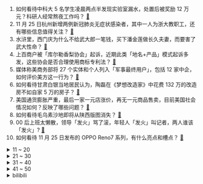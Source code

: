 1. 如何看待中科大 5 名学生凌晨两点半发现实验室漏水，处置后被奖励 12 万元？科研人经常熬夜工作吗？ [:link:](https://www.zhihu.com/question/501465611)
2. 11 月 25 日杭州新增两例新冠肺炎无症状感染者，其中一人为浙大教职工，还有哪些信息值得关注？ [:link:](https://www.zhihu.com/question/501588574)
3. 水浒里，西门庆为什么不给武大郎一笔钱，买下潘金莲做长久夫妻，而要害了武大性命？ [:link:](https://www.zhihu.com/question/492755627)
4. 上百商户被「库尔勒香梨协会」起诉，近期此类「地名+产品」模式起诉多发，这些协会是否合理使用商标专利法？ [:link:](https://www.zhihu.com/question/501510540)
5. 媒体称美商务部将 27 个实体和个人列入「军事最终用户」，包括 12 家中企，如何评价美方这一行为？ [:link:](https://www.zhihu.com/question/501407783)
6. 如何看待甘肃白银当地居民认为，陶磊在《梦想改造家》中花费 132 万的改造房不如自家 5 万的房子？ [:link:](https://www.zhihu.com/question/501407445)
7. 美国通货膨胀严重，最后一家一元店涨价，再无一元商品售卖，目前美国社会情况如何？反映了哪些问题？ [:link:](https://www.zhihu.com/question/501457805)
8. 如何看待毛乌素沙地即将从陕西版图消失？ [:link:](https://www.zhihu.com/question/390002520)
9. 00 后上班太懒散，领导「发火」骂了滚，年轻人「发火」叫记者，两人谁该「发火」? [:link:](https://www.zhihu.com/question/489482590)
10. 如何看待 11 月 25 日发布的 OPPO Reno7 系列，有什么亮点和槽点？ [:link:](https://www.zhihu.com/question/501588225)
<details>
<summary>11 ~ 20</summary>

11. 我经常叫女朋友老婆，但她从不主动叫我老公，为啥？ [:link:](https://www.zhihu.com/question/428538145)
12. 《梦想改造家》建筑师陶磊住房被指违建，镇城管称「已前往测绘」，如果情况属实他会面临哪些责任？ [:link:](https://www.zhihu.com/question/500878603)
13. 如何看待淄博一中学被曝要求高一学完高中全部课程，劝成绩好的学生「学习艺术，冲击清华美术学院」？ [:link:](https://www.zhihu.com/question/501520341)
14. 为什么《长津湖》能成为中国影史票房第一？现在的电影观众喜欢什么样的电影？ [:link:](https://www.zhihu.com/question/501454190)
15. 如何评价NVIDIA RTX 4090 显卡？ [:link:](https://www.zhihu.com/question/500334548)
16. 为什么三大民工漫（《死神》，《火影忍者》，《海贼王》）没有《龙珠》呢？ [:link:](https://www.zhihu.com/question/500713159)
17. 在几乎透明的信息网络时代，用户的数据是应该被绝密保护还是合理利用？用户是否可以从中受益？ [:link:](https://www.zhihu.com/question/501463236)
18. 长津湖战役被称为抗美援朝战役中胜利之战，你了解这段历史背景吗？关于电影《长津湖》你有什么想说的？ [:link:](https://www.zhihu.com/question/489090992)
19. 如何看待湖南大学机自 1808 班全班保研？ [:link:](https://www.zhihu.com/question/500874738)
20. 青年教师是在 985 高校做无编制的专职科研岗，还是去二本高校或高中做老师？ [:link:](https://www.zhihu.com/question/495593747)
</details>
<details>
<summary>21 ~ 30</summary>

21. 如何评价中世纪的罗马帝国？ [:link:](https://www.zhihu.com/question/304634917)
22. 有性价比比较高10000块左右的国产游戏本推荐吗? [:link:](https://www.zhihu.com/question/500462195)
23. 如何看待智联招聘上线的「有投必应」功能，是否能解决简历投递无回复的问题？ [:link:](https://www.zhihu.com/question/500407777)
24. 一辈子都挣不回来留学的花费，应不应该去留学？ [:link:](https://www.zhihu.com/question/346358935)
25. 人类渴望幸福和喜剧，但为何让人印象深刻和伟大的都是悲剧呢？ [:link:](https://www.zhihu.com/question/416892639)
26. 德国又一州将尝试完全使用 Linux 和 LibreOffice，对此你有哪些看法？ [:link:](https://www.zhihu.com/question/500653831)
27. 你能有多喜欢一个人？为Ta做过哪些暖心的事？ [:link:](https://www.zhihu.com/question/501020445)
28. 弟弟已经初三了，但是他说他不想读了，自己跟不上节奏，听不懂，还是老样子，尊重他还是继续让他把初三读完？ [:link:](https://www.zhihu.com/question/501397273)
29. 有没有女主不傻白甜，男主也不无脑宠，搞爱情搞事业的古言推荐？ [:link:](https://www.zhihu.com/question/407622578)
30. 可以讲一个最近让你们爆笑的笑话吗？ [:link:](https://www.zhihu.com/question/490501134)
</details>
<details>
<summary>31 ~ 40</summary>

31. 如何向孩子解释「为什么天会变黑」? [:link:](https://www.zhihu.com/question/500643843)
32. 如果你现在月薪过万，存款六位数，想花一万块买个相机过分吗? [:link:](https://www.zhihu.com/question/500982491)
33. 《英雄联盟》退役选手良小伞发声寻求试训机会，你有什么想说的？ [:link:](https://www.zhihu.com/question/501340027)
34. 英国威廉王子称「由于人口增长，非洲野生动物面临的压力越来越大」，如何看待其言论？ [:link:](https://www.zhihu.com/question/501356246)
35. 如何看待腾讯手游《火影忍者》川剧自来也要 2000 元以上引争议后，官方迅速退费，忍者免费的处理？ [:link:](https://www.zhihu.com/question/501092943)
36. 为什么川渝地区吃火锅时喜欢蘸油碟，而北方地区更喜欢麻酱呢？ [:link:](https://www.zhihu.com/question/333401552)
37. 字节跳动旗下大力教育将彻底放弃中小学业务，被裁员工获赔 n+2，被裁的两千名员工将何去何从？ [:link:](https://www.zhihu.com/question/501362474)
38. 因为intp一直不回消息，我生气之后被她冷处理，现在应该怎么办？ [:link:](https://www.zhihu.com/question/494482491)
39. 我爸因为樊登说牛肉致痴不让我吃牛肉了，我该怎么办？ [:link:](https://www.zhihu.com/question/499979556)
40. 杨幂现在的状态还适合演少女吗？ [:link:](https://www.zhihu.com/question/499576882)
</details>
<details>
<summary>41 ~ 50</summary>

41. 梦想改造家陶磊设计的西北红砖房怎么补救才能挽回节目口碑？ [:link:](https://www.zhihu.com/question/501141628)
42. 高校打印店张贴欠费 0.75 元学生照片，该处理方式是否妥当？如果你是打印店老板会怎么做？ [:link:](https://www.zhihu.com/question/500904587)
43. 我是个高三美术生，今天上了色彩课，然后发现了自己是个色盲，红绿不分，我该怎么办? [:link:](https://www.zhihu.com/question/421975708)
44. 浙江金华一在建工地发生钢结构架倒塌事故，致 6 死 6 伤，目前情况如何？事故原因可能是什么？ [:link:](https://www.zhihu.com/question/501548494)
45. 媒体称 BLACKPINK 成员 LISA 接种疫苗后确诊感染新冠，目前情况如何？ [:link:](https://www.zhihu.com/question/501326049)
46. 有哪些读一遍就记住的搞笑沙雕单词？ [:link:](https://www.zhihu.com/question/351319888)
47. 如何看待天津卫视与德云社联合打造的《青春守艺人》，你对此节目有哪些期待？ [:link:](https://www.zhihu.com/question/501407655)
48. 婆婆总是自作主张往我们的新家里放东西，我该怎么办？ [:link:](https://www.zhihu.com/question/50690234)
49. 人类有什么细思恐极的事？ [:link:](https://www.zhihu.com/question/49416769)
50. 动画《新秦时明月》开播，你感觉如何？ [:link:](https://www.zhihu.com/question/501068047)
</details><details>
<summary>bilibili</summary>

1. 我们做了一份独一无二的汉堡套餐！ [:link:](//www.bilibili.com/video/BV1fq4y1B7W8)
2. 我在第一次见面的地方向她求婚了 [:link:](//www.bilibili.com/video/BV1oP4y1G7mu)
3. “你 开 炮 啊 ！”【迫击炮快乐阴人流#2】 [:link:](//www.bilibili.com/video/BV1bL4y1i7fS)
4. 应广发粉丝的要求，印度晚上街头走一走，闲聊几句！ [:link:](//www.bilibili.com/video/BV18r4y1Q7sE)
5. 不想努力时就来看看宝拉学姐【我们会在腐朽的日子里光芒万丈】 [:link:](//www.bilibili.com/video/BV1rq4y1B7br)
6. 3年前拍的烧烤小店，生意爆火，老板反倒叫我赔钱？ [:link:](//www.bilibili.com/video/BV1TR4y147nW)
7. 社 交 废 物 4 [:link:](//www.bilibili.com/video/BV1Eq4y1g7dU)
8. 许三多立了功，却不想干了？《士兵突击》P9 [:link:](//www.bilibili.com/video/BV1ni4y1o7TK)
9. 克格勃招不招酒蒙子？【硬核狠人17】 [:link:](//www.bilibili.com/video/BV1Lh411477A)
10. 原 神 之 友（第五期） [:link:](//www.bilibili.com/video/BV1TS4y1R7ty)
<details>
<summary>11 ~ 20</summary>

11. 我们自己做的在线论文阅读神器ReadPaper【硕博科研学术文献综述必备】 [:link:](//www.bilibili.com/video/BV1dg411P7De)
12. 六斤羊腿一整只，胖小伙抱着没法啃，吃完发现花了300多【就得这么晚-04狼来了】 [:link:](//www.bilibili.com/video/BV1844y1Y7Li)
13. 现在网上的开箱视频真是越来越给力了！【阅片无数Ⅱ 28】 [:link:](//www.bilibili.com/video/BV1F3411b7En)
14. 当 代 毕 业 生 生 存 现 状 3.0 [:link:](//www.bilibili.com/video/BV1Nq4y1g7zA)
15. 如何做一个“内心强大”的人？ [:link:](//www.bilibili.com/video/BV1JS4y1R75p)
16. 姐姐，您看我行吗 [:link:](//www.bilibili.com/video/BV1cU4y1u71d)
17. 月薪没有10W不敢去的超市究竟有多离谱？一支牙膏竟卖¥998！ [:link:](//www.bilibili.com/video/BV1Df4y1K7js)
18. 《孤勇者》前方核能！谁说女生不适合唱这歌？ [:link:](//www.bilibili.com/video/BV1vQ4y1v7Gk)
19. 「 好 孩 子 」 [:link:](//www.bilibili.com/video/BV17r4y1k7mG)
20. 吴亦凡郑爽张哲瀚等被封禁！第九批网络主播警示名单公布 [:link:](//www.bilibili.com/video/BV17b4y1B7jR)
</details>
<details>
<summary>21 ~ 30</summary>

21. 漠叔越来越受村民爱戴，大家参演热情高涨，拦都拦不住！ [:link:](//www.bilibili.com/video/BV1xT4y1R7CQ)
22. 打破次元壁！神仙翻唱《Do You Want To Build a Snowman》萌翻油管的小安娜cos来B站了！ [:link:](//www.bilibili.com/video/BV1pq4y1g7vv)
23. 【时代少年团】《这福气给你要不要》之福气有好戏 [:link:](//www.bilibili.com/video/BV1bb4y1b7Na)
24. 我被台湾除户籍了…… [:link:](//www.bilibili.com/video/BV1rh411475J)
25. 5分钟，教你做个自动化软件拿来办公、刷副本、回微信 | 源码公开，开箱即用 [:link:](//www.bilibili.com/video/BV1T34y1o73U)
26. 别纠结这132万被黑多少了，这房子很可能根本没法住 [:link:](//www.bilibili.com/video/BV1Vg411N7wC)
27. 危！在女友面霜里加荧光颜料…一关灯脸都绿了！ [:link:](//www.bilibili.com/video/BV1RL4y1p7Ef)
28. 花光所有积蓄撑不到一年的游戏机博物馆 还有得救吗？ [:link:](//www.bilibili.com/video/BV1WL4y1p7o2)
29. 销量千万的网红鞋，是怎么一点一点「毁掉」你腿的？ [:link:](//www.bilibili.com/video/BV1Yr4y1k7eo)
30. 国外专业音乐人如何评价张韶涵？ [:link:](//www.bilibili.com/video/BV13P4y1V7m7)
</details>
<details>
<summary>31 ~ 40</summary>

31. 坑啊！！花了132万在农村修了个“毛坯房”？！！ [:link:](//www.bilibili.com/video/BV1Wg411N7Ez)
32. 2021 只 剩 10% 了…… [:link:](//www.bilibili.com/video/BV1qQ4y1v7cW)
33. 一只笨手笨脚的白细胞去杀蛔虫... [:link:](//www.bilibili.com/video/BV19Y411x7Wg)
34. 张镇辉台球正经教学【6个不太建议使用的技巧】4.0版本 [:link:](//www.bilibili.com/video/BV1m341187Kt)
35. 自古评论多奇才，千古绝句随口来。若是生在唐宋时，何来诗仙李太白。 [:link:](//www.bilibili.com/video/BV1Dq4y1B7Cv)
36. 《好汉生日歌》中英文双语对照国际版（热烈庆祝植物椿十八岁生日纪念） [:link:](//www.bilibili.com/video/BV1JQ4y1U79F)
37. 【半佛】《大千世界无奇不有》 [:link:](//www.bilibili.com/video/BV1TM4y1P7hW)
38. 凤凰传奇“招摇撞骗”？阿特警官火速出警 [:link:](//www.bilibili.com/video/BV1944y1Y7p1)
39. 【危机合约】“松烟行动”灰齐山麓18镀层+日替 全关卡平民攻略大合集！阵容平民+低练度+语音详解的愉悦攻略！《明日方舟》|魔法Zc目录 难度18 镀层 [:link:](//www.bilibili.com/video/BV1p3411t786)
40. “难兄难弟” [:link:](//www.bilibili.com/video/BV1Y3411t7DS)
</details>
<details>
<summary>41 ~ 50</summary>

41. “ 东 风 ” 和 他 的 朋 友 们 [:link:](//www.bilibili.com/video/BV1jf4y1M7zz)
42. 【罗翔】美国大学生论文外包？雇人写作业犯法吗？ [:link:](//www.bilibili.com/video/BV1v341187jJ)
43. 国产二维动画《四季童年》先导片，爆肝四年请期待 [:link:](//www.bilibili.com/video/BV1ag411N7GU)
44. 大部分人都吃过，但都没这个正宗！ [:link:](//www.bilibili.com/video/BV1fP4y1G79g)
45. 东 北 女 仆2-狐仙报恩【vrchat】 [:link:](//www.bilibili.com/video/BV1Nr4y1Q751)
46. 【原神】2.3版本限时领取！这1520原石别忘了拿 [:link:](//www.bilibili.com/video/BV1tL411M7nC)
47. 卧汁调味、复炸三次，只为一口"最正宗的东北神菜”!丨锅包肉 [:link:](//www.bilibili.com/video/BV19F411b7ME)
48. 大学生封校都在宿舍干啥 [:link:](//www.bilibili.com/video/BV1gq4y1r7gP)
49. 残疾女大学生说话吐字不清，坚持每天录视频鼓励自己！网友：努力的人最美丽！ [:link:](//www.bilibili.com/video/BV1PM4y1P77q)
50. 【4K60FPS】五月天《倔强》万人大合唱现场！祝大家心想事成！ [:link:](//www.bilibili.com/video/BV1RP4y1G7yC)
</details>
<details>
<summary>51 ~ 60</summary>

51. 我真的没有想到网络玩具都第六期了... [:link:](//www.bilibili.com/video/BV1Vb4y1b7Df)
52. 我把自己P成了女生？？ [:link:](//www.bilibili.com/video/BV15r4y1Q758)
53. 《 优 菈 复 刻 现 状 》 [:link:](//www.bilibili.com/video/BV1kL411M7AV)
54. 国家不应该忘记他，人民不应该忘记他！ [:link:](//www.bilibili.com/video/BV1RR4y1t7ko)
55. 厨师长教你：“西蓝花”的3种做法及清洗方法，清淡爽口，操作简单 [:link:](//www.bilibili.com/video/BV1UP4y1G73b)
56. 【花亦山1126公测】公测PV：风起明雍 [:link:](//www.bilibili.com/video/BV17b4y1B7QZ)
57. 《崩坏3》后崩坏书第二章上线预告 [:link:](//www.bilibili.com/video/BV1N3411b7Sy)
58. 【四六级】一个月过四六级：干货技巧，让你稳过！3周猛涨200分保姆级教程！2021四六级|2021下四六级 [:link:](//www.bilibili.com/video/BV1cq4y1r7Mt)
59. 华农兄弟：邀兄弟帮忙采摘脐橙，顺便挖点冬笋炒腊肉，味道很不错哦 [:link:](//www.bilibili.com/video/BV1XR4y1x7Jr)
60. 康师傅：求求你不要卷我了 [:link:](//www.bilibili.com/video/BV1ES4y1R73T)
</details>
<details>
<summary>61 ~ 70</summary>

61. 如果你在11月26日看到了，那我就祝你万事顺遂，永远开心。 [:link:](//www.bilibili.com/video/BV1Wq4y167GM)
62. 一些意想不到的好物 [:link:](//www.bilibili.com/video/BV1SR4y1t7i2)
63. 梅菜扣肉咬人事件 [:link:](//www.bilibili.com/video/BV1R341187wL)
64. 【超燃4K】这山，这河，这中国！ [:link:](//www.bilibili.com/video/BV1vr4y1k7XM)
65. 电竞运动员明凯正式宣誓入党：我无比坚定地想成为一名中国共产党党员！ [:link:](//www.bilibili.com/video/BV1eM4y1P7ts)
66. 【low君】反穿书 《心跳恋爱》：当玛丽苏文男女主，穿越到现实生活中会怎样！！！ [:link:](//www.bilibili.com/video/BV1N3411b7t7)
67. 没有正常人！槽点横飞，bug无数！吐槽悬疑电影《门锁》【院线试毒】 [:link:](//www.bilibili.com/video/BV19R4y1x7rJ)
68. 太惨了！邪教统治韩国，离谱！魔幻韩剧《地狱公使》上 [:link:](//www.bilibili.com/video/BV1bq4y1g7uX)
69. 让学习像游戏一样上瘾？不用逼自己，15s进入学习状态！【铁木君】 [:link:](//www.bilibili.com/video/BV1cq4y1g7Sc)
70. 有老婆的，真!~老婆饼 [:link:](//www.bilibili.com/video/BV1UY411x787)
</details>
<details>
<summary>71 ~ 80</summary>

71. 【散人】好玩儿~ 捧腹大笑的坑爹i wanna [:link:](//www.bilibili.com/video/BV1br4y1k74V)
72. 【众测有效】跟练过亿的无跑跳居家瘦身运动合集，每天45分钟，1-2周见效！（韩小四） [:link:](//www.bilibili.com/video/BV1Pb4y1B7Po)
73. 【短片幕后】大半个公司空了？为了控制预算，我们做了哪些尝试 [:link:](//www.bilibili.com/video/BV1zh41147F3)
74. 监狱模拟器！ [:link:](//www.bilibili.com/video/BV1Tb4y1B7qo)
75. 《原神》EP - 冰峰柔雪之绘 [:link:](//www.bilibili.com/video/BV1pq4y1g7Hu)
76. 遮不住的赘肉，挽不回的家庭，喊不完的口号，赚不到的大钱 [:link:](//www.bilibili.com/video/BV1Sr4y1k75q)
77. 解答B站网友，那些奇怪的问题（181） [:link:](//www.bilibili.com/video/BV1L34y1R76o)
78. 课 堂 请 勿 对 对 子【第二季】4.0 ！！！ [:link:](//www.bilibili.com/video/BV1mR4y1t7DF)
79. 一键征服老弟 [:link:](//www.bilibili.com/video/BV1SF411b77v)
80. 望京小腰 厨子探店¥301 [:link:](//www.bilibili.com/video/BV1mq4y1u7Vn)
</details>
<details>
<summary>81 ~ 90</summary>

81. 这样的守护是不是安全感满满 [:link:](//www.bilibili.com/video/BV1vM4y1A7f8)
82. 猫德学院的败类有猫德喷出奶咬住盆也要被领养了 [:link:](//www.bilibili.com/video/BV1c3411b7LZ)
83. 给我一个饼，我能卷下整个世界的菜,东北筋饼yyds. [:link:](//www.bilibili.com/video/BV1WM4y1P7YW)
84. 内容看完极度舒适（四） [:link:](//www.bilibili.com/video/BV1QQ4y1v7Bb)
85. “有没有一种可能，她们是在跳高” [:link:](//www.bilibili.com/video/BV1w3411b72G)
86. 《到底是什么让一个肌肉猛男如此惊慌失措》 [:link:](//www.bilibili.com/video/BV1wb4y1b72g)
87. 我好不容易下厨一次，你却吃的这么彻底 [:link:](//www.bilibili.com/video/BV1Nb4y1B7s1)
88. LOL无敌版挑战！1000攻击力超度剑法！普度众生！【有点骚东西】 [:link:](//www.bilibili.com/video/BV1Cf4y1K7WZ)
89. 林小北云顶之弈：开局来直接有分？冷门强势赌狗阵容，赌冰女，赌爆杀流丽桑卓！云顶手游金铲铲之战双城传说 云顶S6上分套路阵容教学！【82期】 [:link:](//www.bilibili.com/video/BV1if4y1K7Kn)
90. 生日快……乐 [:link:](//www.bilibili.com/video/BV1C34y197QN)
</details>
<details>
<summary>91 ~ 100</summary>

91. 救命！相亲男方的行为举止和年龄完全不符... [:link:](//www.bilibili.com/video/BV14T4y1R7Ju)
92. 告诉迪士尼公主们我怀孕了 [:link:](//www.bilibili.com/video/BV1eY41147DL)
93. 惊！这个up主居然用华语乐坛的声音唱了《慢慢》 [:link:](//www.bilibili.com/video/BV1AP4y1L73e)
94. 从前是为师不解风情，如今啊，只想及时行乐。 [:link:](//www.bilibili.com/video/BV1Qh41147TL)
95. 你尽管吃！小猫咪那我去解释！ [:link:](//www.bilibili.com/video/BV1Vr4y1Q7JV)
96. 啊……我真后悔让你救我了 [:link:](//www.bilibili.com/video/BV1m3411t75r)
97. 当玩家受到的击退会无限累计增加？ [:link:](//www.bilibili.com/video/BV1iY41147EH)
98. 高加索大叔豪气买下整头骆驼招呼朋友，光是处理都花上半天，四种煮法同时进行 [:link:](//www.bilibili.com/video/BV1R3411t7j7)
99. 【殷桃】惊艳全网的路透 背薄一寸 年轻十岁 [:link:](//www.bilibili.com/video/BV1or4y1k7Yv)
100. 我家狗捡到了一只小奶猫.. [:link:](//www.bilibili.com/video/BV1jL411M7F7)
</details></details>